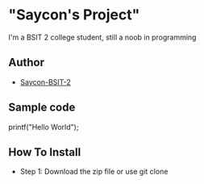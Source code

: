 # "Saycon's Project"
I'm a BSIT 2 college student, still a noob in programming
## Author
* [Saycon-BSIT-2](https://github.com/HNUSAYCON)
## Sample code
printf("Hello World");
## How To Install
* Step 1: Download the zip file or use git clone
